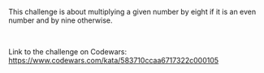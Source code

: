 This challenge is about multiplying a given number by eight if it is an even number and by nine otherwise.

<br>

Link to the challenge on Codewars:<br>
https://www.codewars.com/kata/583710ccaa6717322c000105

